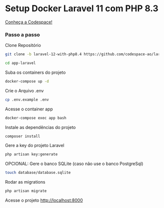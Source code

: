 
# Setup Docker Laravel 11 com PHP 8.3
[Conheça a Codespace!](https://codespace.it.ao)

### Passo a passo
Clone Repositório
```sh
git clone -b laravel-12-with-php8.4 https://github.com/codespace-ao/laravel-base.git app-laravel
```
```sh
cd app-laravel
```

Suba os containers do projeto
```sh
docker-compose up -d
```


Crie o Arquivo .env
```sh
cp .env.example .env
```

Acesse o container app
```sh
docker-compose exec app bash
```


Instale as dependências do projeto
```sh
composer install
```

Gere a key do projeto Laravel
```sh
php artisan key:generate
```

OPCIONAL: Gere o banco SQLite (caso não use o banco PostgreSql)
```sh
touch database/database.sqlite
```

Rodar as migrations
```sh
php artisan migrate
```

Acesse o projeto
[http://localhost:8000](http://localhost:8000)
